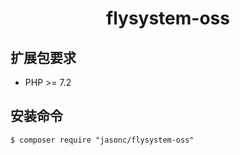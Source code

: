 <h1 align="center">flysystem-oss </h1>

## 扩展包要求

-   PHP >= 7.2

## 安装命令

```shell
$ composer require "jasonc/flysystem-oss"
```